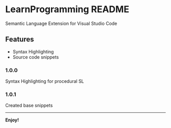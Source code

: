 # LearnProgramming README

Semantic Language Extension for Visual Studio Code

## Features

* Syntax Highlighting
* Source code snippets

### 1.0.0

Syntax Highlighting for procedural SL

### 1.0.1

Created base snippets

-----------------------------------------------------------------------------------------------------------

**Enjoy!**

